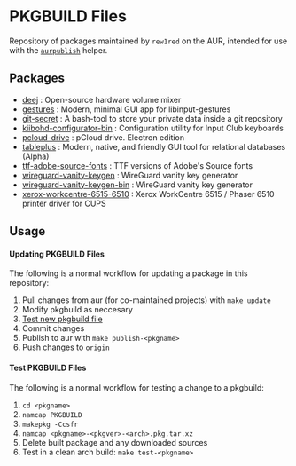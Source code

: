 PKGBUILD Files
==============

Repository of packages maintained by `rew1red` on the AUR, intended for use with the [`aurpublish`](https://github.com/eli-schwartz/aurpublish) helper.


## Packages

* [deej](https://aur.archlinux.org/packages/deej/) : Open-source hardware volume mixer
* [gestures](https://aur.archlinux.org/packages/gestures/) : Modern, minimal GUI app for libinput-gestures
* [git-secret](https://aur.archlinux.org/packages/git-secret/) : A bash-tool to store your private data inside a git repository
* [kiibohd-configurator-bin](https://aur.archlinux.org/packages/kiibohd-configurator-bin/) : Configuration utility for Input Club keyboards
* [pcloud-drive](https://aur.archlinux.org/packages/pcloud-drive/) : pCloud drive. Electron edition
* [tableplus](https://aur.archlinux.org/packages/tableplus/) : Modern, native, and friendly GUI tool for relational databases (Alpha)
* [ttf-adobe-source-fonts](https://aur.archlinux.org/packages/ttf-adobe-source-fonts) : TTF versions of Adobe's Source fonts
* [wireguard-vanity-keygen](https://aur.archlinux.org/packages/wireguard-vanity-keygen/) : WireGuard vanity key generator
* [wireguard-vanity-keygen-bin](https://aur.archlinux.org/packages/wireguard-vanity-keygen-bin/) : WireGuard vanity key generator
* [xerox-workcentre-6515-6510](https://aur.archlinux.org/packages/xerox-workcentre-6515-6510/) : Xerox WorkCentre 6515 / Phaser 6510 printer driver for CUPS


## Usage

#### Updating PKGBUILD Files
The following is a normal workflow for updating a package in this repository:

1. Pull changes from aur (for co-maintained projects) with `make update`
2. Modify pkgbuild as neccesary
3. [Test new pkgbuild file](#test-pkgbuild-files)
4. Commit changes
5. Publish to aur with `make publish-<pkgname>`
6. Push changes to `origin`

#### Test PKGBUILD Files
The following is a normal workflow for testing a change to a pkgbuild:

1. `cd <pkgname>`
2. `namcap PKGBUILD`
3. `makepkg -Ccsfr`
4. `namcap <pkgname>-<pkgver>-<arch>.pkg.tar.xz`
5. Delete built package and any downloaded sources
6. Test in a clean arch build: `make test-<pkgname>`
